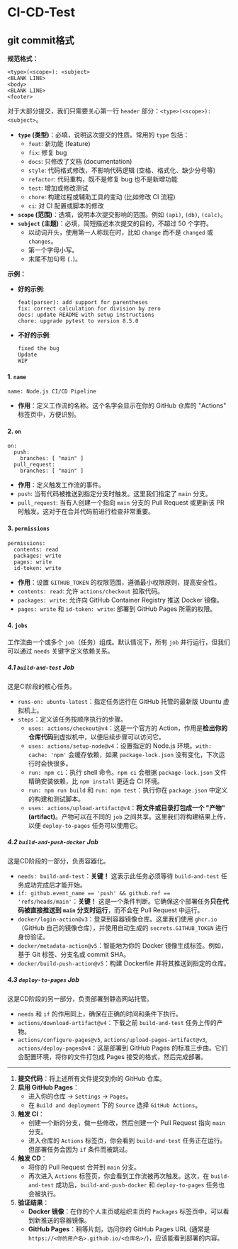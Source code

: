 # CI-CD-Test

## git commit格式

**规范格式：**

```
<type>(<scope>): <subject>
<BLANK LINE>
<body>
<BLANK LINE>
<footer>
```

对于大部分提交，我们只需要关心第一行 `header` 部分：`<type>(<scope>): <subject>`。

- **`type` (类型)**：必填，说明这次提交的性质。常用的 `type` 包括：
	- `feat`: 新功能 (feature)
	- `fix`: 修复 bug
	- `docs`: 只修改了文档 (documentation)
	- `style`: 代码格式修改，不影响代码逻辑 (空格、格式化、缺少分号等)
	- `refactor`: 代码重构，既不是修复 bug 也不是新增功能
	- `test`: 增加或修改测试
	- `chore`: 构建过程或辅助工具的变动 (比如修改 CI 流程)
	- `ci`: 对 CI 配置或脚本的修改
- **`scope` (范围)**：选填，说明本次提交影响的范围。例如 `(api)`, `(db)`, `(calc)`。
- **`subject` (主题)**：必填，简短描述本次提交的目的，不超过 50 个字符。
	- 以动词开头，使用第一人称现在时，比如 `change` 而不是 `changed` 或 `changes`。
	- 第一个字母小写。
	- 末尾不加句号 (`.`)。

**示例：**

- **好的示例**:

	```
	feat(parser): add support for parentheses
	fix: correct calculation for division by zero
	docs: update README with setup instructions
	chore: upgrade pytest to version 8.5.0
	```

- **不好的示例**:

	```
	fixed the bug
	Update
	WIP
	```



#### 1. `name`

```
name: Node.js CI/CD Pipeline
```

- **作用**：定义工作流的名称。这个名字会显示在你的 GitHub 仓库的 "Actions" 标签页中，方便识别。

#### 2. `on`

```
on:
  push:
    branches: [ "main" ]
  pull_request:
    branches: [ "main" ]
```

- **作用**：定义触发工作流的事件。
- `push`: 当有代码被推送到指定分支时触发。这里我们指定了 `main` 分支。
- `pull_request`: 当有人创建一个指向 `main` 分支的 Pull Request 或更新该 PR 时触发。这对于在合并代码前进行检查非常重要。

#### 3. `permissions`

```
permissions:
  contents: read
  packages: write
  pages: write
  id-token: write
```

- **作用**：设置 `GITHUB_TOKEN` 的权限范围，遵循最小权限原则，提高安全性。
- `contents: read`: 允许 `actions/checkout` 拉取代码。
- `packages: write`: 允许向 GitHub Container Registry 推送 Docker 镜像。
- `pages: write` 和 `id-token: write`: 部署到 GitHub Pages 所需的权限。

#### 4. `jobs`

工作流由一个或多个 `job`（任务）组成。默认情况下，所有 `job` 并行运行，但我们可以通过 `needs` 关键字定义依赖关系。

##### 4.1 `build-and-test` Job

这是CI阶段的核心任务。

- `runs-on: ubuntu-latest`：指定任务运行在 GitHub 托管的最新版 Ubuntu 虚拟机上。
- `steps`：定义该任务按顺序执行的步骤。
  - `uses: actions/checkout@v4`：这是一个官方的 Action，作用是**检出你的仓库代码**到虚拟机中，以便后续步骤可以访问它。
  - `uses: actions/setup-node@v4`：设置指定的 Node.js 环境。`with: cache: 'npm'` 会缓存依赖，如果 `package-lock.json` 没有变化，下次运行时会快很多。
  - `run: npm ci`：执行 shell 命令。`npm ci` 会根据 `package-lock.json` 文件精确安装依赖，比 `npm install` 更适合 CI 环境。
  - `run: npm run build` 和 `run: npm test`：执行你在 `package.json` 中定义的构建和测试脚本。
  - `uses: actions/upload-artifact@v4`：**将文件或目录打包成一个 "产物" (artifact)**。产物可以在不同的 `job` 之间共享。这里我们将构建结果上传，以便 `deploy-to-pages` 任务可以使用它。

##### 4.2 `build-and-push-docker` Job

这是CD阶段的一部分，负责容器化。

- `needs: build-and-test`：**关键！** 这表示此任务必须等待 `build-and-test` 任务成功完成后才能开始。
- `if: github.event_name == 'push' && github.ref == 'refs/heads/main'`：**关键！** 这是一个条件判断。它确保这个部署任务**只在代码被直接推送到 `main` 分支时运行**，而不会在 Pull Request 中运行。
- `docker/login-action@v3`：登录到容器镜像仓库。这里我们使用 `ghcr.io`（GitHub 自己的镜像仓库），并使用自动生成的 `secrets.GITHUB_TOKEN` 进行身份验证。
- `docker/metadata-action@v5`：智能地为你的 Docker 镜像生成标签。例如，基于 Git 标签、分支名或 commit SHA。
- `docker/build-push-action@v5`：构建 Dockerfile 并将其推送到指定的仓库。

##### 4.3 `deploy-to-pages` Job

这是CD阶段的另一部分，负责部署到静态网站托管。

- `needs` 和 `if` 的作用同上，确保在正确的时间和条件下执行。
- `actions/download-artifact@v4`：下载之前 `build-and-test` 任务上传的产物。
- `actions/configure-pages@v5`, `actions/upload-pages-artifact@v3`, `actions/deploy-pages@v4`：这是部署到 GitHub Pages 的标准三步曲。它们会配置环境，将你的文件打包成 Pages 接受的格式，然后完成部署。

------

1. **提交代码**：将上述所有文件提交到你的 GitHub 仓库。
2. **启用 GitHub Pages**：
   - 进入你的仓库 -> `Settings` -> `Pages`。
   - 在 `Build and deployment` 下的 `Source` 选择 `GitHub Actions`。
3. **触发 CI**：
   - 创建一个新的分支，做一些修改，然后创建一个 Pull Request 指向 `main` 分支。
   - 进入仓库的 `Actions` 标签页，你会看到 `build-and-test` 任务正在运行。但部署任务会因为 `if` 条件而被跳过。
4. **触发 CD**：
   - 将你的 Pull Request 合并到 `main` 分支。
   - 再次进入 `Actions` 标签页，你会看到工作流被再次触发。这次，在 `build-and-test` 成功后，`build-and-push-docker` 和 `deploy-to-pages` 任务也会被执行。
5. **验证结果**：
   - **Docker 镜像**：在你的个人主页或组织主页的 `Packages` 标签页中，可以看到新推送的容器镜像。
   - **GitHub Pages**：稍等片刻，访问你的 GitHub Pages URL (通常是 `https://<你的用户名>.github.io/<仓库名>/`)，应该能看到部署的内容。